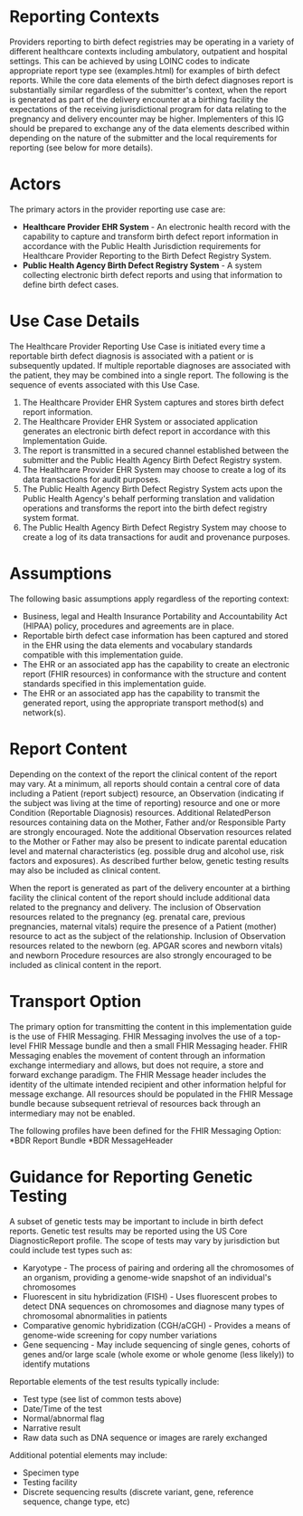 # Reporting Contexts
Providers reporting to birth defect registries may be operating in a variety of different healthcare contexts including ambulatory, outpatient and hospital settings. This can be achieved by using LOINC codes to indicate appropriate report type see (examples.html) for examples of birth defect reports. While the core data elements of the birth defect diagnoses report is substantially similar regardless of the submitter's context, when the report is generated as part of the delivery encounter at a birthing facility the expectations of the receiving jurisdictional program for data relating to the pregnancy and delivery encounter may be higher. Implementers of this IG should be prepared to exchange any of the data elements described within depending on the nature of the submitter and the local requirements for reporting (see below for more details).

# Actors
The primary actors in the provider reporting use case are:
* **Healthcare Provider EHR System**  - An electronic health record with the capability to capture and transform birth defect report information in accordance with the Public Health Jurisdiction requirements for Healthcare Provider Reporting to the Birth Defect Registry System. 
* **Public Health Agency Birth Defect Registry System** - A system collecting electronic birth defect reports and using that information to define birth defect cases. 

# Use Case Details
The Healthcare Provider Reporting Use Case is initiated every time a reportable birth defect diagnosis is associated with a patient or is subsequently updated.  If multiple reportable diagnoses are associated with the patient, they may be combined into a single report. The following is the sequence of events associated with this Use Case.
1. The Healthcare Provider EHR System captures and stores birth defect report information.
2. The Healthcare Provider EHR System or associated application generates an electronic birth defect report in accordance with this Implementation Guide.
3. The report is transmitted in a secured channel established between the submitter and the Public Health Agency Birth Defect Registry system.
4. The Healthcare Provider EHR System may choose to create a log of its data transactions for audit purposes. 
5. The Public Health Agency Birth Defect Registry System acts upon the Public Health Agency's behalf performing translation and validation operations and transforms the report into the birth defect registry system format.
6. The Public Health Agency Birth Defect Registry System may choose to create a log of its data transactions for audit and provenance purposes. 

# Assumptions
The following basic assumptions apply regardless of the reporting context:
* Business, legal and Health Insurance Portability and Accountability Act (HIPAA) policy, procedures and agreements are in place. 
* Reportable birth defect case information has been captured and stored in the EHR using the data elements and vocabulary standards compatible with this implementation guide. 
* The EHR or an associated app has the capability to create an electronic report (FHIR resources) in conformance with the structure and content standards specified in this implementation guide. 
* The EHR or an associated app has the capability to transmit the generated report, using the appropriate transport method(s) and network(s). 

# Report Content
Depending on the context of the report the clinical content of the report may vary. At a minimum, all reports should contain a central core of data including a Patient (report subject) resource, an Observation (indicating if the subject was living at the time of reporting) resource and one or more Condition (Reportable Diagnosis) resources. Additional RelatedPerson resources containing data on the Mother, Father and/or Responsible Party are strongly encouraged. Note the additional Observation resources related to the Mother or Father may also be present to indicate parental education level and maternal characteristics (eg. possible drug and alcohol use, risk factors and exposures). As described further below, genetic testing results may also be included as clinical content.

When the report is generated as part of the delivery encounter at a birthing facility the clinical content of the report should include additional data related to the pregnancy and delivery. The inclusion of Observation resources related to the pregnancy (eg. prenatal care, previous pregnancies, maternal vitals) require the presence of a Patient (mother) resource to act as the subject of the relationship.  Inclusion of Observation resources related to the newborn (eg. APGAR scores and newborn vitals) and newborn Procedure resources are also strongly encouraged to be included as clinical content in the report.

# Transport Option
The primary option for transmitting the content in this implementation guide is the use of FHIR Messaging. FHIR Messaging involves the use of a top-level FHIR Message bundle and then a small FHIR Messaging header. FHIR Messaging enables the movement of content through an information exchange intermediary and allows, but does not require, a store and forward exchange paradigm. The FHIR Message header includes the identity of the ultimate intended recipient and other information helpful for message exchange. All resources should be populated in the FHIR Message bundle because subsequent retrieval of resources back through an intermediary may not be enabled.

The following profiles have been defined for the FHIR Messaging Option:
*BDR Report Bundle
*BDR MessageHeader

# Guidance for Reporting Genetic Testing
A subset of genetic tests may be important to include in birth defect reports. Genetic test results may be reported using the US Core DiagnosticReport profile. The scope of tests may vary by jurisdiction but could include test types such as:
* Karyotype - The process of pairing and ordering all the chromosomes of an organism, providing a genome-wide snapshot of an individual's chromosomes
* Fluorescent in situ hybridization (FISH) - Uses fluorescent probes to detect DNA sequences on chromosomes and diagnose many types of chromosomal abnormalities in patients
* Comparative genomic hybridization (CGH/aCGH) - Provides a means of genome-wide screening for copy number variations
* Gene sequencing - May include sequencing of single genes, cohorts of genes and/or large scale (whole exome or whole genome (less likely)) to identify mutations

Reportable elements of the test results typically include:
* Test type (see list of common tests above)
* Date/Time of the test
* Normal/abnormal flag
* Narrative result
* Raw data such as DNA sequence or images are rarely exchanged

Additional potential elements may include:
* Specimen type
* Testing facility
* Discrete sequencing results (discrete variant, gene, reference sequence, change type, etc)